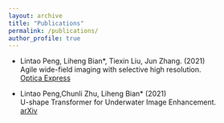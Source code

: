 ```yaml
---
layout: archive
title: "Publications"
permalink: /publications/
author_profile: true
---
```


- Lintao Peng, Liheng Bian*, Tiexin Liu, Jun Zhang. (2021) <br>
  Agile wide-field imaging with selective high resolution. <br>
   [Optica Express](https://www.osapublishing.org/oe/fulltext.cfm?uri=oe-29-22-35602) <br>

- Lintao Peng,Chunli Zhu, Liheng Bian* (2021) <br>
  U-shape Transformer for Underwater Image Enhancement. <br>
   [arXiv](https://arxiv.org/abs/2111.11843) <br>

